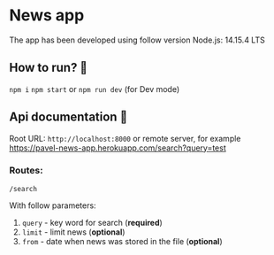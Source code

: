 # News app
The app has been developed using follow version Node.js: 14.15.4 LTS
## How to run? 🚀
`npm i`
`npm start` or `npm run dev` (for Dev mode)
## Api documentation 📜
Root URL: `http://localhost:8000`
or remote server, for example https://pavel-news-app.herokuapp.com/search?query=test

### Routes:
`/search`

With follow parameters:
1. `query` - key word for search (**required**)
2. `limit` - limit news (**optional**)
3. `from` - date when news was stored in the file (**optional**)
